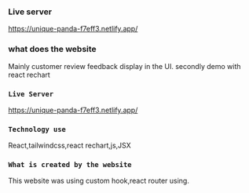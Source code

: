 ### Live server
https://unique-panda-f7eff3.netlify.app/

### what does the website

Mainly customer review feedback display in the UI.
secondly demo with react rechart

### `Live Server`
https://unique-panda-f7eff3.netlify.app/

### `Technology use`

React,tailwindcss,react rechart,js,JSX

### `What is created by the website`

This website was using custom hook,react router using.
